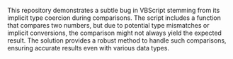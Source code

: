 This repository demonstrates a subtle bug in VBScript stemming from its implicit type coercion during comparisons. The script includes a function that compares two numbers, but due to potential type mismatches or implicit conversions, the comparison might not always yield the expected result.  The solution provides a robust method to handle such comparisons, ensuring accurate results even with various data types.